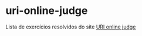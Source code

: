 # uri-online-judge

Lista de exercícios resolvidos do site [URI online judge](http://www.urionlinejudge.com.br "URI online judge")
